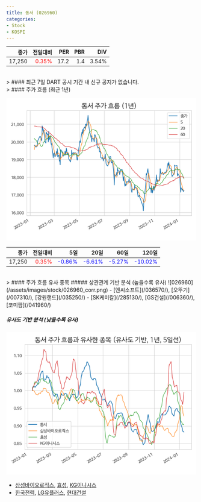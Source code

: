 ```yaml
---
title: 동서 (026960)
categories:
- Stock
- KOSPI
---
```


|종가|전일대비|PER|PBR|DIV|
|---:|-------:|--:|--:|--:|
|17,250|<span style="color: red">0.35%</span>|17.2|1.4|3.54%|

<!-- more -->

<br>
> #### 최근 7일 DART 공시
기간 내 신규 공지가 없습니다.

<br>
> #### 주가 흐름 (최근 1년)

![026960](/assets/images/stock/026960.png)

|종가|전일대비|5일|20일|60일|120일|
|---:|-------:|--:|---:|---:|----:|
|17,250|<span style="color: red">0.35%</span>|<span style="color: blue">-0.86%</span>|<span style="color: blue">-6.61%</span>|<span style="color: blue">-5.27%</span>|<span style="color: blue">-10.02%</span>|

<br>
> #### 주가 흐름 유사 종목
##### 상관관계 기반 분석 (높을수록 유사)
![026960](/assets/images/stock/026960_corr.png)
- [엔씨소프트](/036570/), [오뚜기](/007310/), [강원랜드](/035250/)
- [SK케미칼](/285130/), [GS건설](/006360/), [코미팜](/041960/)

##### 유사도 기반 분석 (낮을수록 유사)	
![026960](/assets/images/stock/026960_sim.png)
- [삼성바이오로직스](/207940/), [효성](/004800/), [KG이니시스](/035600/)
- [한국전력](/015760/), [LG유플러스](/032640/), [현대건설](/000720/)